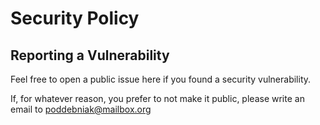 # Security Policy

## Reporting a Vulnerability

Feel free to open a public issue here if you found a security vulnerability.

If, for whatever reason, you prefer to not make it public, please write an email to poddebniak@mailbox.org
